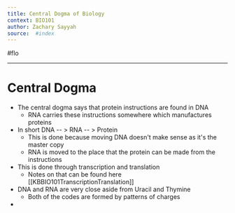 ```yaml
---
title: Central Dogma of Biology
context: BIO101
author: Zachary Sayyah
source:  #index
---
```


#flo

---

# Central Dogma
 - The central dogma says that protein instructions are found in DNA
	 - RNA carries these instructions somewhere which manufactures proteins
 - In short DNA  -- > RNA -- > Protein
	 - This is done because moving DNA doesn't make sense as it's the master copy
	 - RNA is moved to the place that the protein can be made from the instructions
 - This is done through transcription and translation
	 - Notes on that can be found here [[KBBIO101TranscriptionTranslation]]
 - DNA and RNA are very close aside from Uracil and Thymine
	 - Both of the codes are formed by patterns of charges
 - 
 